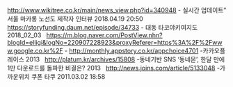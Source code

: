 http://www.wikitree.co.kr/main/news_view.php?id=340948 - 실시간 업데이트” 서울 마카롱 노선도 제작자 인터뷰 2018.04.19 20:50  
https://storyfunding.daum.net/episode/34733 - 대동 타코야키여지도  2018_02_03  
https://m.blog.naver.com/PostView.nhn?blogId=elligi&logNo=220907228923&proxyReferer=https%3A%2F%2Fwww.google.co.kr%2F -
http://monthly.appstory.co.kr/appchoice4701 -카카오플레이스  2013  
http://platum.kr/archives/15808 -동네기반 SNS ‘동네몬’, 한달 만에 1만 다운로드를 돌파한 비결은? 2013  
http://news.joins.com/article/5133048  -가까운위치 쿠폰 타쿠 2011.03.02 18:58  


